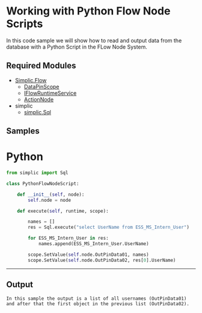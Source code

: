 # Working with Python Flow Node Scripts

In this code sample we will show how to read and output data from the database with a Python Script in the FLow Node System.

## Required Modules

- [Simplic.Flow](xref:Simplic.Flow)
  - [DataPinScope](xref:Simplic.Flow.DataPinScope)
  - [IFlowRuntimeService](xref:Simplic.Flow.IFlowRuntimeService)
  - [ActionNode](xref:Simplic.Flow.ActionNode)
- simplic
  - [simplic.Sql](xref:PythonAPI.Sql)

## Samples

# Python

```python
from simplic import Sql

class PythonFlowNodeScript:

    def __init__(self, node):
        self.node = node

    def execute(self, runtime, scope):

        names = []
        res = Sql.execute("select UserName from ESS_MS_Intern_User")

        for ESS_MS_Intern_User in res:
            names.append(ESS_MS_Intern_User.UserName)

        scope.SetValue(self.node.OutPinData01, names)
        scope.SetValue(self.node.OutPinData02, res[0].UserName)
```

---

## Output

```
In this sample the output is a list of all usernames (OutPinData01) and after that the first object in the previous list (OutPinData02).
```
